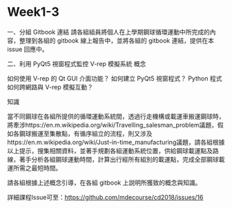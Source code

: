 # Week1-3

一、分組 Gitbook 連結
請各組組員將個人在上學期鋼球循環運動中所完成的內容，整理到各組的 gitbook 線上報告中，並將各組的 gitbook 連結，提供在本 issue 回應中。

二、利用 PyQt5 視窗程式監控 V-rep 模擬系統
概念

如何使用 V-rep 的 Qt GUI 介面功能？
如何建立 PyQt5 視窗程式？
Python 程式如何跨網路與 V-rep 模擬互動？

知識

當不同鋼球在各組所提供的循環運動系統間，透過行走機構或載運車搬運鋼球時，將牽涉https://en.m.wikipedia.org/wiki/Travelling_salesman_problem議題，假如各鋼球搬運至集散點，有循序組立的流程，則又涉及https://en.m.wikipedia.org/wiki/Just-in-time_manufacturing議題，請各組根據以上提示，搜集相關資料，並著手規劃各組運動系統位置，供給鋼球載運點及路線，著手分析各組鋼球運動時間，計算出行經所有組別的載運點，完成全部鋼球載運所需之最短時間。

請各組根據上述概念引導，在各組 gitbook 上説明所獲致的概念與知識。

詳細課程Issue可至：https://github.com/mdecourse/cd2018/issues/16​
